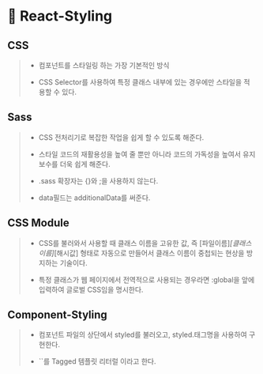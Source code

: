 # 🎨 React-Styling

## CSS
> + 컴포넌트를 스타일링 하는 가장 기본적인 방식
> - CSS Selector를 사용하여 특정 클래스 내부에 있는 경우에만 스타일을 적용할 수 있다.

## Sass
> + CSS 전처리기로 복잡한 작업을 쉽게 할 수 있도록 해준다.
> - 스타일 코드의 재활용성을 높여 줄 뿐만 아니라 코드의 가독성을 높여서 유지 보수를 더욱 쉽게 해준다.
> * .sass 확장자는 {}와 ;을 사용하지 않는다.
> + data필드는 additionalData를 써준다.

## CSS Module
> + CSS를 불러와서 사용할 때 클래스 이름을 고유한 값, 즉 [파일이름]_[클래스 이름]_[해시값] 형태로 자동으로 만들어서 클래스 이름이 중첩되는 현상을 방지하는 기술이다.
> - 특정 클래스가 웹 페이지에서 전역적으로 사용되는 경우라면 :global을 앞에 입력하여 글로벌 CSS임을 명시한다.

## Component-Styling
> - 컴포넌트 파일의 상단에서 styled를 불러오고, styled.태그명을 사용하여 구현한다.
> + ``를 Tagged 템플릿 리터럴 이라고 한다.